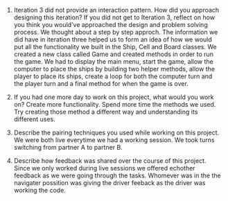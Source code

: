 1. Iteration 3 did not provide an interaction pattern. How did you approach designing this iteration? If you did not get to Iteration 3, reflect on how you think you would’ve approached the design and problem solving process.
    We thought about a step by step approch. The information we did have in iteration three helped us to form an idea of how we would put all the functionality we built in the Ship, Cell and Board classes. We created a new class called Game and created methods in order to run the game. We had to display the main menu, start the game, allow the computer to place the ships by building two helper methods, allow the player to place its ships, create a loop for both the computer turn and the player turn and a final method for when the game is over.

2. If you had one more day to work on this project, what would you work on?
    Create more functionality. Spend more time the methods we used. Try creating those method a different way and understanding its different uses.

3. Describe the pairing techniques you used while working on this project.
    We were both live everytime we had a working session. We took turns switching from partner A to partner B.

4. Describe how feedback was shared over the course of this project.
    Since we only worked during live sessions we offered echother feedback as we were going through the tasks. Whomever was in the the navigater possition was giving the driver feeback as the driver was working the code.